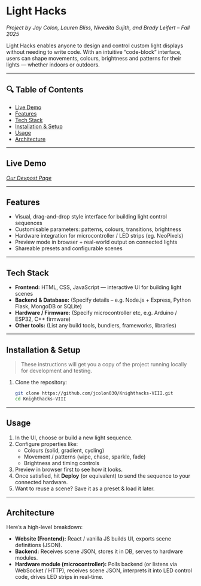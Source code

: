 # Light Hacks  
*Project by Jay Colon, Lauren Bliss, Nivedita Sujith, and Brady Leifert – Fall 2025*

Light Hacks enables anyone to design and control custom light displays without needing to write code. With an intuitive “code-block” interface, users can shape movements, colours, brightness and patterns for their lights — whether indoors or outdoors.

---

## 🔍 Table of Contents  
- [Live Demo](#live-demo)  
- [Features](#features)  
- [Tech Stack](#tech-stack)  
- [Installation & Setup](#installation--setup)  
- [Usage](#usage)  
- [Architecture](#architecture)  

---

## Live Demo  
*[Our Devpost Page](https://devpost.com/software/lighthacks)*

---

## Features  
- Visual, drag-and-drop style interface for building light control sequences  
- Customisable parameters: patterns, colours, transitions, brightness  
- Hardware integration for microcontroller / LED strips (eg. NeoPixels)  
- Preview mode in browser + real-world output on connected lights  
- Shareable presets and configurable scenes  

---

## Tech Stack  
- **Frontend:** HTML, CSS, JavaScript — interactive UI for building light scenes  
- **Backend & Database:** (Specify details – e.g. Node.js + Express, Python Flask, MongoDB or SQLite)  
- **Hardware / Firmware:** (Specify microcontroller etc, e.g. Arduino / ESP32, C++ firmware)  
- **Other tools:** (List any build tools, bundlers, frameworks, libraries)  

---

## Installation & Setup  
> These instructions will get you a copy of the project running locally for development and testing.

1. Clone the repository:  
   ```bash
   git clone https://github.com/jcolon030/Knighthacks-VIII.git  
   cd Knighthacks-VIII

---

## Usage  
1. In the UI, choose or build a new light sequence.  
2. Configure properties like:  
   - Colours (solid, gradient, cycling)  
   - Movement / patterns (wipe, chase, sparkle, fade)  
   - Brightness and timing controls  
3. Preview in browser first to see how it looks.  
4. Once satisfied, hit **Deploy** (or equivalent) to send the sequence to your connected hardware.  
5. Want to reuse a scene? Save it as a preset & load it later.

---

## Architecture  
Here’s a high-level breakdown:  
- **Website (Frontend):** React / vanilla JS builds UI, exports scene definitions (JSON).  
- **Backend:** Receives scene JSON, stores it in DB, serves to hardware modules.  
- **Hardware module (microcontroller):** Polls backend (or listens via WebSocket / HTTP), receives scene JSON, interprets it into LED control code, drives LED strips in real-time.  

